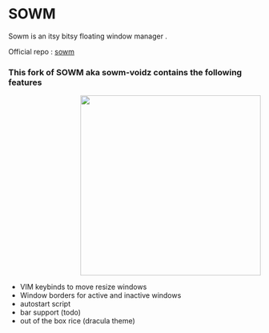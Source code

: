 # SOWM

Sowm is an itsy bitsy floating window manager .

Official repo : [sowm](https://github.com/dylanaraps/sowm/)

### This fork of SOWM aka sowm-voidz contains the following features

<p align='right'><img align='center' width='360px' src='https://raw.githubusercontent.com/voidz7/sowm/main/screenshots/rice.png' width="43%"></img></p>

* VIM keybinds to move resize windows
* Window borders for active and inactive windows 
* autostart script 
* bar support (todo)
* out of the box rice (dracula theme)


